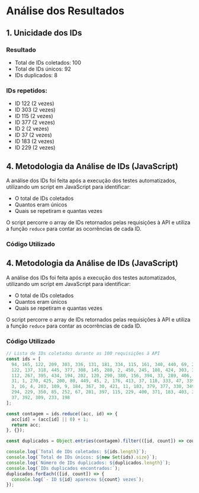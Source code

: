 # Análise dos Resultados

## 1. Unicidade dos IDs

### Resultado
- Total de IDs coletados: 100
- Total de IDs únicos: 92
- IDs duplicados: 8

### IDs repetidos:
- ID 122 (2 vezes)
- ID 303 (2 vezes)
- ID 115 (2 vezes)
- ID 377 (2 vezes)
- ID 2 (2 vezes)
- ID 37 (2 vezes)
- ID 183 (2 vezes)
- ID 229 (2 vezes)

## 4. Metodologia da Análise de IDs (JavaScript)

A análise dos IDs foi feita após a execução dos testes automatizados, utilizando um script em JavaScript para identificar:

- O total de IDs coletados
- Quantos eram únicos
- Quais se repetiram e quantas vezes

O script percorre o array de IDs retornados pelas requisições à API e utiliza a função `reduce` para contar as ocorrências de cada ID.

### Código Utilizado

## 4. Metodologia da Análise de IDs (JavaScript)

A análise dos IDs foi feita após a execução dos testes automatizados, utilizando um script em JavaScript para identificar:

- O total de IDs coletados
- Quantos eram únicos
- Quais se repetiram e quantas vezes

O script percorre o array de IDs retornados pelas requisições à API e utiliza a função `reduce` para contar as ocorrências de cada ID.

### Código Utilizado

```js
// Lista de IDs coletados durante as 100 requisições à API
const ids = [
  94, 165, 122, 209, 303, 336, 131, 181, 334, 115, 161, 340, 440, 69, 220,
  122, 137, 318, 445, 377, 308, 145, 280, 2, 450, 245, 108, 424, 303, 370,
  112, 267, 395, 434, 194, 202, 120, 290, 380, 156, 394, 33, 289, 406, 103,
  31, 1, 270, 425, 200, 80, 449, 45, 2, 176, 413, 37, 118, 333, 47, 339, 346,
  3, 16, 4, 203, 109, 9, 184, 367, 30, 421, 11, 183, 379, 377, 330, 349, 260,
  294, 229, 350, 85, 252, 67, 281, 397, 115, 229, 400, 371, 183, 403, 272, 22,
  37, 392, 309, 233, 198
];

const contagem = ids.reduce((acc, id) => {
  acc[id] = (acc[id] || 0) + 1;
  return acc;
}, {});

const duplicados = Object.entries(contagem).filter(([id, count]) => count > 1);

console.log(`Total de IDs coletados: ${ids.length}`);
console.log(`Total de IDs únicos: ${new Set(ids).size}`);
console.log(`Número de IDs duplicados: ${duplicados.length}`);
console.log(`IDs duplicados encontrados:`);
duplicados.forEach(([id, count]) => {
  console.log(`- ID ${id} apareceu ${count} vezes`);
});



